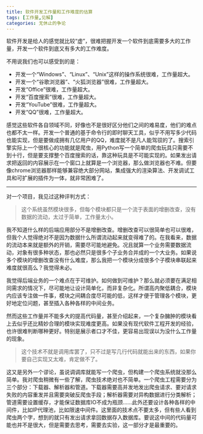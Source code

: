 ```yaml
---
title: 软件开发工作量和工作难度的估算
tags: [工作量,见解]
categories: 无休止的争论
---
```


软件开发是给人的感觉就比较“虚”，很难把握开发一个软件到底需要多大的工作量，开发一个软件到底又有多大的工作难度。

不用说我们也可以感受到的是：

- 开发一个“Windows”、“Linux”、“Unix”这样的操作系统很难，工作量超大。
- 开发一个“谷歌浏览器”、“火狐浏览器”很难，工作量超大。
- 开发“Office”很难，工作量超大。
- 开发“百度搜索”很难，工作量超大。
- 开发“YouTube”很难，工作量超大。
- 开发“QQ”很难，工作量超大。

感觉这些软件各自领域不同，好像也不是很好区分他们之间的难易度，他们的难点也都不太一样。开发一个普通的基于命令行的即时聊天工具，似乎不用写多少代码也能实现，但是要做成拥有几亿用户的QQ，难度就不是凡人能驾驭的了。搜索引擎实际上一个很核心的功能就是爬虫，用Python写一个简单的爬虫玩具只需要不到十行，但是要支撑整个百度搜索的话，靠这种玩具是不可能实现的。如果发出请求把返回的内容展示在一个窗口上就算是一个浏览器，那么做浏览器也不难。但要像chrome浏览器那样能够兼容绝大部分网站，集成强大的渲染算法、开发调试工具和可扩展的插件为一体，就非常困难了。

---

对一个项目，我见过这种评判方式：

> 这个系统虽然模块很多，但每个模块都只是一个流于表面的增删改查，没有数据的流动，太过于简单，工作量太小。

我不知道什么样的后端应用部分不是增删改查。增删改查可以很简单也可以很难，但我个人觉得绝对不是因为数据什么所谓流动起来就变得难了的。在我看来，数据的流动本来就是额外的开销，需要尽可能地避免。况且就算一个业务需要数据流动，对象有很多种状态，那也必然只是很多个子业务合并成的一个大业务。如果说多个模块的增删改查没有什么难度，那么我把一个模块分成很多个子模块串联起来难度就很高么？我觉得未必。

我觉得后端业务的一个难点在于可维护。如何做到可维护？那么就必须要在满足相同需求的情况下，尽可能地让设计简单化，而非复杂化。所谓高内聚低耦合，模块内应该专注做一件事，模块之间耦合度尽可能的低，这样才便于管理各个模块，更好地定位问题，甚至插入各种各样的中间业务。

然而这些工作量并不能多大的提高代码量，甚至介绍起来，一个复杂臃肿的模块看上去似乎还比精妙合理的模块实现难度更高。如果没有现代软件工程开发的经验，也许很难判断哪种更好。特别是展示者口才不佳，更容易出现误以为没什么工作量的现象。

> 这个技术不就是调用库罢了，只不过是写几行代码就能出来的东西，如果你要自己实现又太难，肯定做不了。

这又是另外一个谬论，虽说调调库就能写一个爬虫，但构建一个爬虫系统就没那么简单。我对爬虫稍微有一些了解，爬虫技术绝对也不简单。一个爬虫工程需要分为三个部分：下载器、解析器和管道。下载器需要高并发地发出爬虫请求、要对请求失败的内容重发并且需要突破反爬虫手段；解析器需要对异构数据进行分类解析；管道需要设置缓存，才能保证数据库IO不成为瓶颈……此外还要设计各种各样的中间件，比如IP代理池，比如限速中间件。这里面的技术点不要太多，但有些人看到爬虫两个字，想到的就只有发出请求拿回数据存入数据库。要说这中间的代码量可能也并不是很大，但是需要去思考，需要去实验，这一部分才是最重要的。